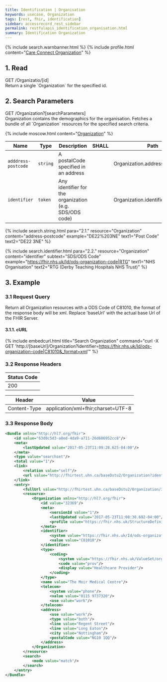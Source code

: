 ```yaml
---
title: Identification | Organisation
keywords: usecase, Organization
tags: [rest, fhir, identification]
sidebar: accessrecord_rest_sidebar
permalink: restfulapis_identification_organisation.html
summary: Identification Organization
---
```

{% include search.warnbanner.html %}
{% include profile.html content="[Care Connect Organization](http://www.interopen.org/candidate-profiles/care-connect/CareConnect-Organization-1.html)" %}

## 1. Read ##

<div markdown="span" class="alert alert-success" role="alert">
GET /Organizatio/[id]</div>
Return a single `Organization` for the specified id.

## 2. Search Parameters ##

<div markdown="span" class="alert alert-success" role="alert">
GET /Organization?[searchParameters]</div>
Organization contains the demographics for the organisation. Fetches a bundle of all `Organization` resources for the specified search criteria.

{% include moscow.html content="[Organization](https://www.hl7.org/fhir/DSTU2/organization.html#search)" %}

| Name | Type | Description | SHALL | Path |
|------|------|-------------|-------|------|
| `adddress-postcode` | `string` | A postalCode specified in an address |  | Organization.address.postalCode |
| `identifier` | `token` | 	Any identifier for the organization (e.g. SDS/ODS code) |  | Organization.identifier |

<!--
| `name` | `string` | A portion of the name of the organisation | | Organization.name |
-->

{% include search.string.html para="2.1." resource="Organization" content="address-postcode"  example="DE22%203NE" text1="Post Code" text2="DE22 3NE" %}

{% include search.identifier.html para="2.2." resource="Organization" content="identifier" subtext="SDS/ODS Code" example="https://fhir.nhs.uk/Id/ods-organization-code|RTG" text1="NHS Organisation" text2="RTG (Derby Teaching Hospitals NHS Trust)" %}

## 3. Example ##

### 3.1 Request Query ###

Return all Organization resources with a ODS Code of C81010, the format of the response body will be xml. Replace 'baseUrl' with the actual base Url of the FHIR Server.

#### 3.1.1. cURL ####

{% include embedcurl.html title="Search Organization" command="curl -X GET  'http://[baseUrl]/Organization?identifier=https://fhir.nhs.uk/Id/ods-organization-code|C81010&_format=xml'" %}

### 3.2 Response Headers ###

| Status Code |
|----------------|
|200 |

| Header | Value |
|-----------------|---------|
| Content-Type  | application/xml+fhir;charset=UTF-8 |

### 3.3 Response Body ###

```xml
<Bundle xmlns="http://hl7.org/fhir">
    <id value="63d0c5d3-a8ed-4da9-a711-26d686952cc8"/>
    <meta>
        <lastUpdated value="2017-05-23T11:09:28.625-04:00"/>
    </meta>
    <type value="searchset"/>
    <total value="1"/>
    <link>
        <relation value="self"/>
        <url value="http://fhirtest.uhn.ca/baseDstu2/Organization?identifier=https%3A%2F%2Ffhir.nhs.uk%2FId%2Fods-organization-code%7CC81010"/>
    </link>
    <entry>
        <fullUrl value="http://fhirtest.uhn.ca/baseDstu2/Organization/32369"/>
        <resource>
            <Organization xmlns="http://hl7.org/fhir">
                <id value="32369"/>
                <meta>
                    <versionId value="1"/>
                    <lastUpdated value="2017-05-23T11:08:30.692-04:00"/>
                    <profile value="https://fhir.nhs.uk/StructureDefinition/CareConnect-Organization-1"/>
                </meta>
                <identifier>
                    <system value="https://fhir.nhs.uk/Id/ods-organization-code"/>
                    <value value="C81010"/>
                </identifier>
                <type>
                    <coding>
                        <system value="https://fhir.nhs.uk/ValueSet/organisation-type-1"/>
                        <code value="prov"/>
                        <display value="Healthcare Provider"/>
                    </coding>
                </type>
                <name value="The Moir Medical Centre"/>
                <telecom>
                    <system value="phone"/>
                    <value value="0115 9737320"/>
                    <use value="work"/>
                </telecom>
                <address>
                    <use value="work"/>
                    <type value="both"/>
                    <line value="Regent Street"/>
                    <line value="Long Eaton"/>
                    <city value="Nottingham"/>
                    <postalCode value="NG10 1QQ"/>
                </address>
            </Organization>
        </resource>
        <search>
            <mode value="match"/>
        </search>
    </entry>
</Bundle>
```

